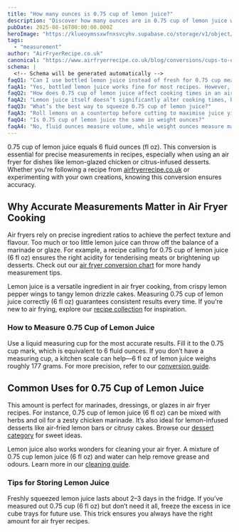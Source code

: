```yaml
---
title: "How many ounces is 0.75 cup of lemon juice?"
description: "Discover how many ounces are in 0.75 cup of lemon juice with our easy guide—perfect for air fryer recipes and precise measurements."
pubDate: 2025-08-16T00:00:00.000Z
heroImage: "https://klueoymssxwfnxsvcyhv.supabase.co/storage/v1/object/public/Shmucket/how-many-ounces-is-0-75-cup-of-lemon-juice.webp"
tags:
  - "measurement"
author: "AirFryerRecipe.co.uk"
canonical: "https://www.airfryerrecipe.co.uk/blog/conversions/cups-to-ounces/how-many-ounces-is-0-75-cup-of-lemon-juice"
schema: |
  <!-- Schema will be generated automatically -->
faqQ1: "Can I use bottled lemon juice instead of fresh for 0.75 cup measurements?"
faqA1: "Yes, bottled lemon juice works fine for most recipes. However, fresh lemon juice often has a brighter flavour. If substituting, ensure the bottled juice is pure lemon juice without added preservatives or sweeteners."
faqQ2: "How does 0.75 cup of lemon juice affect cooking times in an air fryer?"
faqA2: "Lemon juice itself doesn’t significantly alter cooking times, but it can impact marinade absorption. For example, chicken marinated in 0.75 cup (6 fl oz) of lemon juice may cook slightly faster due to the acidity tenderising the meat."
faqQ3: "What’s the best way to squeeze 0.75 cup of lemon juice?"
faqA3: "Roll lemons on a countertop before cutting to maximise juice yield. You’ll need about 4–5 medium lemons for 0.75 cup (6 fl oz). A citrus juicer can make the process quicker and more efficient."
faqQ4: "Is 0.75 cup of lemon juice the same in weight ounces?"
faqA4: "No, fluid ounces measure volume, while weight ounces measure mass. 0.75 cup (6 fl oz) of lemon juice weighs approximately 177 grams, or about 6.2 weight ounces. Always use fluid ounces for liquid measurements in recipes."
---
```

<p>0.75 cup of lemon juice equals 6 fluid ounces (fl oz). This conversion is essential for precise measurements in recipes, especially when using an air fryer for dishes like lemon-glazed chicken or citrus-infused desserts. Whether you're following a recipe from <a href=https://www.airfryerrecipe.co.uk>airfryerrecipe.co.uk</a> or experimenting with your own creations, knowing this conversion ensures accuracy.</p>  

<h2>Why Accurate Measurements Matter in Air Fryer Cooking</h2>  
<p>Air fryers rely on precise ingredient ratios to achieve the perfect texture and flavour. Too much or too little lemon juice can throw off the balance of a marinade or glaze. For example, a recipe calling for 0.75 cup of lemon juice (6 fl oz) ensures the right acidity for tenderising meats or brightening up desserts. Check out our <a href=https://www.airfryerrecipe.co.uk/air-fryer-conversion-chart>air fryer conversion chart</a> for more handy measurement tips.</p>  

<p>Lemon juice is a versatile ingredient in air fryer cooking, from crispy lemon pepper wings to tangy lemon drizzle cakes. Measuring 0.75 cup of lemon juice correctly (6 fl oz) guarantees consistent results every time. If you're new to air frying, explore our <a href=https://www.airfryerrecipe.co.uk/recipes>recipe collection</a> for inspiration.</p>  

<h3>How to Measure 0.75 Cup of Lemon Juice</h3>  
<p>Use a liquid measuring cup for the most accurate results. Fill it to the 0.75 cup mark, which is equivalent to 6 fluid ounces. If you don’t have a measuring cup, a kitchen scale can help—6 fl oz of lemon juice weighs roughly 177 grams. For more precision, refer to our <a href=https://www.airfryerrecipe.co.uk/air-fryer-conversion-chart>conversion guide</a>.</p>  

<h2>Common Uses for 0.75 Cup of Lemon Juice</h2>  
<p>This amount is perfect for marinades, dressings, or glazes in air fryer recipes. For instance, 0.75 cup of lemon juice (6 fl oz) can be mixed with herbs and oil for a zesty chicken marinade. It’s also ideal for lemon-infused desserts like air-fried lemon bars or citrusy cakes. Browse our <a href=https://www.airfryerrecipe.co.uk/recipe-category/dessert>dessert category</a> for sweet ideas.</p>  

<p>Lemon juice also works wonders for cleaning your air fryer. A mixture of 0.75 cup lemon juice (6 fl oz) and water can help remove grease and odours. Learn more in our <a href=https://www.airfryerrecipe.co.uk/air-fryer-cleaner>cleaning guide</a>.</p>  

<h3>Tips for Storing Lemon Juice</h3>  
<p>Freshly squeezed lemon juice lasts about 2–3 days in the fridge. If you’ve measured out 0.75 cup (6 fl oz) but don’t need it all, freeze the excess in ice cube trays for future use. This trick ensures you always have the right amount for air fryer recipes.</p>
